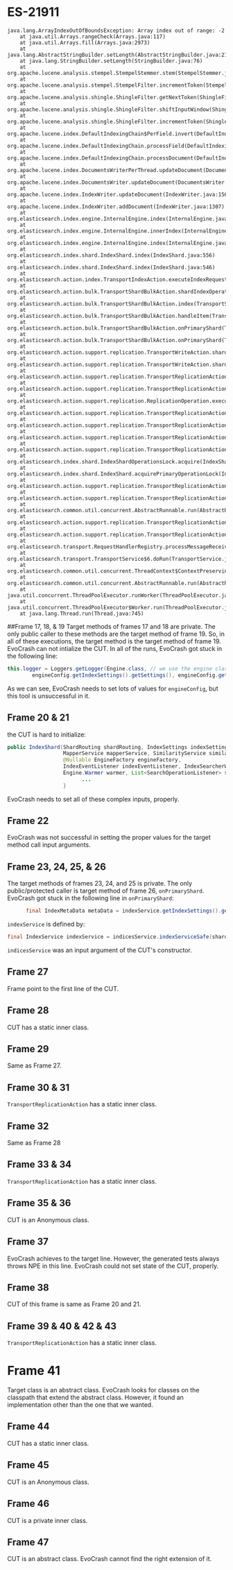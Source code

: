 # ES-21911

```
java.lang.ArrayIndexOutOfBoundsException: Array index out of range: -2
    at java.util.Arrays.rangeCheck(Arrays.java:117)
    at java.util.Arrays.fill(Arrays.java:2973)
    at java.lang.AbstractStringBuilder.setLength(AbstractStringBuilder.java:211)
    at java.lang.StringBuilder.setLength(StringBuilder.java:76)
    at org.apache.lucene.analysis.stempel.StempelStemmer.stem(StempelStemmer.java:91)
    at org.apache.lucene.analysis.stempel.StempelFilter.incrementToken(StempelFilter.java:74)
    at org.apache.lucene.analysis.shingle.ShingleFilter.getNextToken(ShingleFilter.java:390)
    at org.apache.lucene.analysis.shingle.ShingleFilter.shiftInputWindow(ShingleFilter.java:467)
    at org.apache.lucene.analysis.shingle.ShingleFilter.incrementToken(ShingleFilter.java:308)
    at org.apache.lucene.index.DefaultIndexingChain$PerField.invert(DefaultIndexingChain.java:714)
    at org.apache.lucene.index.DefaultIndexingChain.processField(DefaultIndexingChain.java:417)
    at org.apache.lucene.index.DefaultIndexingChain.processDocument(DefaultIndexingChain.java:373)
    at org.apache.lucene.index.DocumentsWriterPerThread.updateDocument(DocumentsWriterPerThread.java:231)
    at org.apache.lucene.index.DocumentsWriter.updateDocument(DocumentsWriter.java:478)
    at org.apache.lucene.index.IndexWriter.updateDocument(IndexWriter.java:1562)
    at org.apache.lucene.index.IndexWriter.addDocument(IndexWriter.java:1307)
    at org.elasticsearch.index.engine.InternalEngine.index(InternalEngine.java:558)
    at org.elasticsearch.index.engine.InternalEngine.innerIndex(InternalEngine.java:520)
    at org.elasticsearch.index.engine.InternalEngine.index(InternalEngine.java:409)
    at org.elasticsearch.index.shard.IndexShard.index(IndexShard.java:556)
    at org.elasticsearch.index.shard.IndexShard.index(IndexShard.java:546)
    at org.elasticsearch.action.index.TransportIndexAction.executeIndexRequestOnPrimary(TransportIndexAction.java:191)
    at org.elasticsearch.action.bulk.TransportShardBulkAction.shardIndexOperation(TransportShardBulkAction.java:351)
    at org.elasticsearch.action.bulk.TransportShardBulkAction.index(TransportShardBulkAction.java:158)
    at org.elasticsearch.action.bulk.TransportShardBulkAction.handleItem(TransportShardBulkAction.java:137)
    at org.elasticsearch.action.bulk.TransportShardBulkAction.onPrimaryShard(TransportShardBulkAction.java:123)
    at org.elasticsearch.action.bulk.TransportShardBulkAction.onPrimaryShard(TransportShardBulkAction.java:74)
    at org.elasticsearch.action.support.replication.TransportWriteAction.shardOperationOnPrimary(TransportWriteAction.java:78)
    at org.elasticsearch.action.support.replication.TransportWriteAction.shardOperationOnPrimary(TransportWriteAction.java:50)
    at org.elasticsearch.action.support.replication.TransportReplicationAction$PrimaryShardReference.perform(TransportReplicationAction.java:903)
    at org.elasticsearch.action.support.replication.TransportReplicationAction$PrimaryShardReference.perform(TransportReplicationAction.java:873)
    at org.elasticsearch.action.support.replication.ReplicationOperation.execute(ReplicationOperation.java:113)
    at org.elasticsearch.action.support.replication.TransportReplicationAction$AsyncPrimaryAction.onResponse(TransportReplicationAction.java:319)
    at org.elasticsearch.action.support.replication.TransportReplicationAction$AsyncPrimaryAction.onResponse(TransportReplicationAction.java:254)
    at org.elasticsearch.action.support.replication.TransportReplicationAction$1.onResponse(TransportReplicationAction.java:839)
    at org.elasticsearch.action.support.replication.TransportReplicationAction$1.onResponse(TransportReplicationAction.java:836)
    at org.elasticsearch.index.shard.IndexShardOperationsLock.acquire(IndexShardOperationsLock.java:142)
    at org.elasticsearch.index.shard.IndexShard.acquirePrimaryOperationLock(IndexShard.java:1655)
    at org.elasticsearch.action.support.replication.TransportReplicationAction.acquirePrimaryShardReference(TransportReplicationAction.java:848)
    at org.elasticsearch.action.support.replication.TransportReplicationAction$AsyncPrimaryAction.doRun(TransportReplicationAction.java:271)
    at org.elasticsearch.common.util.concurrent.AbstractRunnable.run(AbstractRunnable.java:37)
    at org.elasticsearch.action.support.replication.TransportReplicationAction$PrimaryOperationTransportHandler.messageReceived(TransportReplicationAction.java:250)
    at org.elasticsearch.action.support.replication.TransportReplicationAction$PrimaryOperationTransportHandler.messageReceived(TransportReplicationAction.java:242)
    at org.elasticsearch.transport.RequestHandlerRegistry.processMessageReceived(RequestHandlerRegistry.java:69)
    at org.elasticsearch.transport.TransportService$6.doRun(TransportService.java:550)
    at org.elasticsearch.common.util.concurrent.ThreadContext$ContextPreservingAbstractRunnable.doRun(ThreadContext.java:527)
    at org.elasticsearch.common.util.concurrent.AbstractRunnable.run(AbstractRunnable.java:37)
    at java.util.concurrent.ThreadPoolExecutor.runWorker(ThreadPoolExecutor.java:1142)
    at java.util.concurrent.ThreadPoolExecutor$Worker.run(ThreadPoolExecutor.java:617)
    at java.lang.Thread.run(Thread.java:745)
```

##Frame 17, 18, & 19
Target methods of frames 17 and 18 are private. The only public caller to these methods are the target method of frame 19. So, in all of these executions, the target method is the target method of frame 19.
EvoCrash can not intialize the CUT. In all of the runs, EvoCrash got stuck in the following line:

```Java
this.logger = Loggers.getLogger(Engine.class, // we use the engine class directly here to make sure all subclasses have the same logger name
        engineConfig.getIndexSettings().getSettings(), engineConfig.getShardId());
```
As we can see, EvoCrash needs to set lots of values for `engineConfig`, but this tool is unsuccessful in it.

## Frame 20 & 21
the CUT is hard to initialize:
```java
public IndexShard(ShardRouting shardRouting, IndexSettings indexSettings, ShardPath path, Store store, IndexCache indexCache,
                  MapperService mapperService, SimilarityService similarityService, IndexFieldDataService indexFieldDataService,
                  @Nullable EngineFactory engineFactory,
                  IndexEventListener indexEventListener, IndexSearcherWrapper indexSearcherWrapper, ThreadPool threadPool, BigArrays bigArrays,
                  Engine.Warmer warmer, List<SearchOperationListener> searchOperationListener, List<IndexingOperationListener> listeners) throws IOException {
                        ...
                  }
```
EvoCrash needs to set all of these complex inputs, properly.

## Frame 22
EvoCrash was not successful in setting the proper values for the target method call input arguments.

## Frame 23, 24, 25, & 26
The target methods of frames 23, 24, and 25 is private. The only public/protected caller is target method of frame 26, `onPrimaryShard`.
EvoCrash got stuck in the following line in `onPrimaryShard`:
```java
      final IndexMetaData metaData = indexService.getIndexSettings().getIndexMetaData();
```
`indexService` is defined by:

```java
final IndexService indexService = indicesService.indexServiceSafe(shardId.getIndex());
```

`indicesService` was an input argument of the CUT's constructor.

## Frame 27
Frame point to the first line of the CUT.

## Frame 28
CUT has a static inner class.

## Frame 29
Same as Frame 27.

## Frame 30 & 31
`TransportReplicationAction` has a static inner class.

## Frame 32
Same as Frame 28

## Frame 33 & 34
`TransportReplicationAction` has a static inner class.

## Frame 35 & 36
CUT is an Anonymous class.

## Frame 37
EvoCrash achieves to the target line. However, the generated tests always throws NPE in this line. EvoCrash could not set state of the CUT, properly.

## Frame 38
CUT of this frame is same as Frame 20 and 21.

## Frame 39 & 40 & 42 & 43
`TransportReplicationAction` has a static inner class.

# Frame 41
Target class is an abstract class. EvoCrash looks for classes on the classpath that extend the abstract class. However, it found an implementation other than the one that we wanted.

## Frame 44
CUT has a static inner class.

## Frame 45
CUT is an Anonymous class.

## Frame 46
CUT is a private inner class.

## Frame 47
CUT is an abstract class. EvoCrash cannot find the right extension of it.
